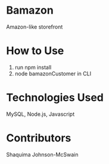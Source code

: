 # Bamazon
Amazon-like storefront

# How to Use
1. run npm install
2. node bamazonCustomer in CLI

# Technologies Used
MySQL, Node.js, Javascript

# Contributors
Shaquima Johnson-McSwain

